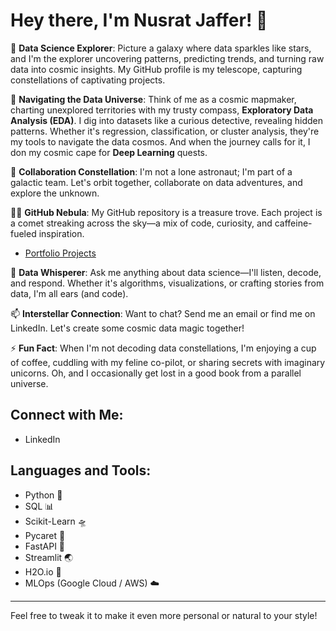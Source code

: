 # Hey there, I'm Nusrat Jaffer! 👋

🌟 **Data Science Explorer**: Picture a galaxy where data sparkles like stars, and I'm the explorer uncovering patterns, predicting trends, and turning raw data into cosmic insights. My GitHub profile is my telescope, capturing constellations of captivating projects.

🌱 **Navigating the Data Universe**: Think of me as a cosmic mapmaker, charting unexplored territories with my trusty compass, **Exploratory Data Analysis (EDA)**. I dig into datasets like a curious detective, revealing hidden patterns. Whether it's regression, classification, or cluster analysis, they're my tools to navigate the data cosmos. And when the journey calls for it, I don my cosmic cape for **Deep Learning** quests.

👯 **Collaboration Constellation**: I'm not a lone astronaut; I'm part of a galactic team. Let's orbit together, collaborate on data adventures, and explore the unknown.

👨‍💻 **GitHub Nebula**: My GitHub repository is a treasure trove. Each project is a comet streaking across the sky—a mix of code, curiosity, and caffeine-fueled inspiration.
- [Portfolio Projects](https://gitfront.io/r/nusratjaffer/gY3nJS5qxDUd/Data-Science/)

💬 **Data Whisperer**: Ask me anything about data science—I'll listen, decode, and respond. Whether it's algorithms, visualizations, or crafting stories from data, I'm all ears (and code).

📫 **Interstellar Connection**: Want to chat? Send me an email or find me on LinkedIn. Let's create some cosmic data magic together!

⚡ **Fun Fact**: When I'm not decoding data constellations, I'm enjoying a cup of coffee, cuddling with my feline co-pilot, or sharing secrets with imaginary unicorns. Oh, and I occasionally get lost in a good book from a parallel universe.

## Connect with Me:
- LinkedIn

## Languages and Tools:
- Python 🌟
- SQL 📊
- Scikit-Learn 🛸
- Pycaret 🌌
- FastAPI 🌠
- Streamlit 🌏
- H2O.io 🌊
- MLOps (Google Cloud / AWS) ☁️

---

Feel free to tweak it to make it even more personal or natural to your style!
